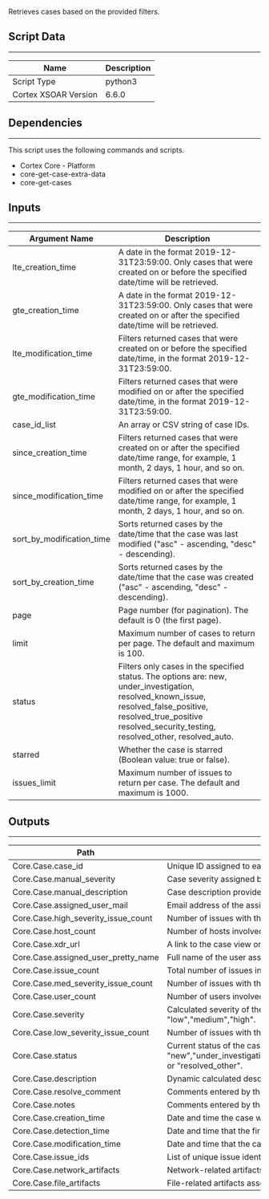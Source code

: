Retrieves cases based on the provided filters.

## Script Data

---

| **Name** | **Description** |
| --- | --- |
| Script Type | python3 |
| Cortex XSOAR Version | 6.6.0 |

## Dependencies

---
This script uses the following commands and scripts.

* Cortex Core - Platform
* core-get-case-extra-data
* core-get-cases

## Inputs

---

| **Argument Name** | **Description** |
| --- | --- |
| lte_creation_time | A date in the format 2019-12-31T23:59:00. Only cases that were created on or before the specified date/time will be retrieved. |
| gte_creation_time | A date in the format 2019-12-31T23:59:00. Only cases that were created on or after the specified date/time will be retrieved. |
| lte_modification_time | Filters returned cases that were created on or before the specified date/time, in the format 2019-12-31T23:59:00. |
| gte_modification_time | Filters returned cases that were modified on or after the specified date/time, in the format 2019-12-31T23:59:00. |
| case_id_list | An array or CSV string of case IDs. |
| since_creation_time | Filters returned cases that were created on or after the specified date/time range, for example, 1 month, 2 days, 1 hour, and so on. |
| since_modification_time | Filters returned cases that were modified on or after the specified date/time range, for example, 1 month, 2 days, 1 hour, and so on. |
| sort_by_modification_time | Sorts returned cases by the date/time that the case was last modified \("asc" - ascending, "desc" - descending\). |
| sort_by_creation_time | Sorts returned cases by the date/time that the case was created \("asc" - ascending, "desc" - descending\). |
| page | Page number \(for pagination\). The default is 0 \(the first page\). |
| limit | Maximum number of cases to return per page. The default and maximum is 100. |
| status | Filters only cases in the specified status. The options are: new, under_investigation, resolved_known_issue, resolved_false_positive, resolved_true_positive resolved_security_testing, resolved_other, resolved_auto. |
| starred | Whether the case is starred \(Boolean value: true or false\). |
| issues_limit | Maximum number of issues to return per case. The default and maximum is 1000. |

## Outputs

---

| **Path** | **Description** | **Type** |
| --- | --- | --- |
| Core.Case.case_id | Unique ID assigned to each returned case. | String |
| Core.Case.manual_severity | Case severity assigned by the user. This does not affect the calculated severity. Can be "low", "medium", "high". | String |
| Core.Case.manual_description | Case description provided by the user. | String |
| Core.Case.assigned_user_mail | Email address of the assigned user. | String |
| Core.Case.high_severity_issue_count | Number of issues with the severity HIGH. | String |
| Core.Case.host_count | Number of hosts involved in the case. | number |
| Core.Case.xdr_url | A link to the case view on Cortex XDR. | String |
| Core.Case.assigned_user_pretty_name | Full name of the user assigned to the case. | String |
| Core.Case.issue_count | Total number of issues in the case. | number |
| Core.Case.med_severity_issue_count | Number of issues with the severity MEDIUM. | number |
| Core.Case.user_count | Number of users involved in the case. | number |
| Core.Case.severity | Calculated severity of the case. Valid values are:<br/>"low","medium","high". | String |
| Core.Case.low_severity_issue_count | Number of issues with the severity LOW. | String |
| Core.Case.status | Current status of the case. Valid values are: "new","under_investigation","resolved_known_issue","resolved_duplicate","resolved_false_positive","resolved_true_positive","resolved_security_testing" or "resolved_other".<br/> | String |
| Core.Case.description | Dynamic calculated description of the case. | String |
| Core.Case.resolve_comment | Comments entered by the user when the case was resolved. | String |
| Core.Case.notes | Comments entered by the user regarding the case. | String |
| Core.Case.creation_time | Date and time the case was created on Cortex XDR. | date |
| Core.Case.detection_time | Date and time that the first issue occurred in the case. | date |
| Core.Case.modification_time | Date and time that the case was last modified. | date |
| Core.Case.issue_ids | List of unique issue identifiers associated with the case. | date |
| Core.Case.network_artifacts | Network-related artifacts associated with the case. | date |
| Core.Case.file_artifacts | File-related artifacts associated with the case. | date |
